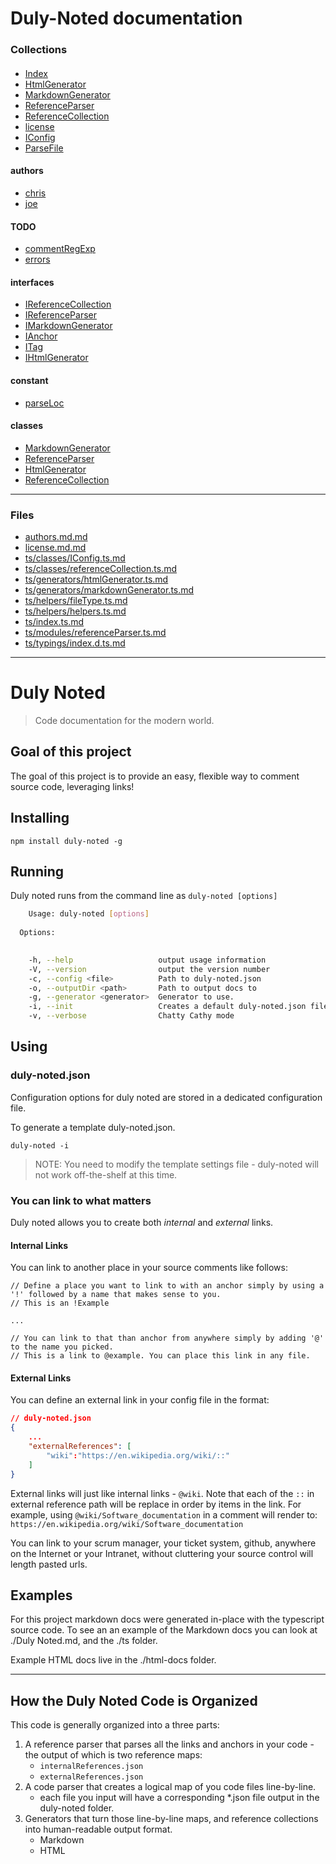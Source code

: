 # Duly-Noted documentation 
### Collections 

####  
* [Index](./ts/index.ts.md#Index) 
* [HtmlGenerator](./ts/generators/htmlGenerator.ts.md#HtmlGenerator) 
* [MarkdownGenerator](./ts/generators/markdownGenerator.ts.md#MarkdownGenerator) 
* [ReferenceParser](./ts/modules/referenceParser.ts.md#ReferenceParser) 
* [ReferenceCollection](./ts/classes/referenceCollection.ts.md#ReferenceCollection) 
* [license](./license.md.md#license) 
* [IConfig](./ts/classes/IConfig.ts.md#IConfig) 
* [ParseFile](./ts/modules/referenceParser.ts.md#ParseFile) 

#### authors 
* [chris](./authors.md.md#chris) 
* [joe](./authors.md.md#joe) 

#### TODO 
* [commentRegExp](./ts/classes/IConfig.ts.md#commentRegExp) 
* [errors](./ts/index.ts.md#errors) 

#### interfaces 
* [IReferenceCollection](./ts/classes/referenceCollection.ts.md#IReferenceCollection) 
* [IReferenceParser](./ts/modules/referenceParser.ts.md#IReferenceParser) 
* [IMarkdownGenerator](./ts/generators/markdownGenerator.ts.md#IMarkdownGenerator) 
* [IAnchor](./ts/classes/referenceCollection.ts.md#IAnchor) 
* [ITag](./ts/classes/referenceCollection.ts.md#ITag) 
* [IHtmlGenerator](./ts/generators/htmlGenerator.ts.md#IHtmlGenerator) 

#### constant 
* [parseLoc](./ts/modules/referenceParser.ts.md#parseLoc) 

#### classes 
* [MarkdownGenerator](./ts/generators/markdownGenerator.ts.md#MarkdownGenerator) 
* [ReferenceParser](./ts/modules/referenceParser.ts.md#ReferenceParser) 
* [HtmlGenerator](./ts/generators/htmlGenerator.ts.md#HtmlGenerator) 
* [ReferenceCollection](./ts/classes/referenceCollection.ts.md#ReferenceCollection) 

------------------------------ 

### Files 
* [authors.md.md](authors.md.md) 
* [license.md.md](license.md.md) 
* [ts/classes/IConfig.ts.md](ts/classes/IConfig.ts.md) 
* [ts/classes/referenceCollection.ts.md](ts/classes/referenceCollection.ts.md) 
* [ts/generators/htmlGenerator.ts.md](ts/generators/htmlGenerator.ts.md) 
* [ts/generators/markdownGenerator.ts.md](ts/generators/markdownGenerator.ts.md) 
* [ts/helpers/fileType.ts.md](ts/helpers/fileType.ts.md) 
* [ts/helpers/helpers.ts.md](ts/helpers/helpers.ts.md) 
* [ts/index.ts.md](ts/index.ts.md) 
* [ts/modules/referenceParser.ts.md](ts/modules/referenceParser.ts.md) 
* [ts/typings/index.d.ts.md](ts/typings/index.d.ts.md) 

------------------------------ 

# Duly Noted

> Code documentation for the modern world. 

## Goal of this project
The goal of this project is to provide an easy, flexible way to comment source code, leveraging links! 

## Installing
```
npm install duly-noted -g
```

## Running
Duly noted runs from the command line as `duly-noted [options]`
``` bash
    Usage: duly-noted [options]
 
  Options:

 
    -h, --help                   output usage information
    -V, --version                output the version number
    -c, --config <file>          Path to duly-noted.json
    -o, --outputDir <path>       Path to output docs to
    -g, --generator <generator>  Generator to use.
    -i, --init                   Creates a default duly-noted.json file
    -v, --verbose                Chatty Cathy mode
```

## Using

### duly-noted.json
Configuration options for duly noted are stored in a dedicated configuration file.  

To generate a template duly-noted.json.
```
duly-noted -i
```

> NOTE: You need to modify the template settings file - duly-noted will not work off-the-shelf at this time.

### You can link to what matters
Duly noted allows you to create both *internal* and *external* links.

#### Internal Links
You can link to another place in your source comments like follows:

```
// Define a place you want to link to with an anchor simply by using a '!' followed by a name that makes sense to you. 
// This is an !Example

...

// You can link to that than anchor from anywhere simply by adding '@' to the name you picked. 
// This is a link to @example. You can place this link in any file.

```

#### External Links

You can define an external link in your config file in the format:

``` json
// duly-noted.json
{
    ...
    "externalReferences": [
        "wiki":"https://en.wikipedia.org/wiki/::"
    ]
}
```

External links will just like internal links - `@wiki`. Note that each of the `::` in external reference path will be replace in order by items in the link. 
For example, using  `@wiki/Software_documentation` in a comment will render to: `https://en.wikipedia.org/wiki/Software_documentation`

You can link to your scrum manager, your ticket system, github, anywhere on the Internet or your Intranet, without cluttering your source control will length pasted urls. 

## Examples
For this project markdown docs were generated in-place with the typescript source code. 
To see an an example of the Markdown docs you can look at ./Duly Noted.md, and the ./ts folder.

Example HTML docs live in the ./html-docs folder.

________________________________

## How the Duly Noted Code is Organized

This code is generally organized into a three parts:
1. A reference parser that parses all the links and anchors in your code - the output of which is two reference maps:
    * `internalReferences.json`
    * `externalReferences.json`
2. A code parser that creates a logical map of you code files line-by-line.
    * each file you input will have a corresponding *.json file output in the duly-noted folder.  
3. Generators that turn those line-by-line maps, and reference collections into human-readable output format. 
    * Markdown 
    * HTML